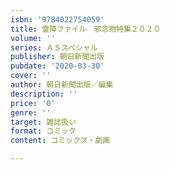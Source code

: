 ```yaml
---
isbn: '9784022754059'
title: 霊障ファイル　邪念物特集２０２０
volume: ''
series: ＡＳスペシャル
publisher: 朝日新聞出版
pubdate: '2020-03-30'
cover: ''
author: 朝日新聞出版／編集
description: ''
price: '0'
genre: ''
target: 雑誌扱い
format: コミック
content: コミックス・劇画

---
```

